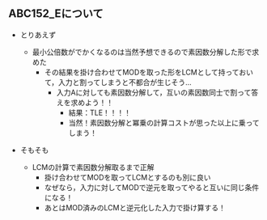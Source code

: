 ## ABC152_Eについて

- とりあえず
    - 最小公倍数がでかくなるのは当然予想できるので素因数分解した形で求めた
        - その結果を掛け合わせてMODを取った形をLCMとして持っておいて，入力と割ってしまうと不都合が生じそう...
            - 入力Aに対しても素因数分解して，互いの素因数同士で割って答えを求めよう！！
                - 結果：TLE！！！！
                - 当然！素因数分解と冪乗の計算コストが思った以上に乗ってしまう！

- そもそも
    - LCMの計算で素因数分解取るまで正解
        - 掛け合わせてMODを取ってLCMとするのも別に良い
        - なぜなら，入力に対してMODで逆元を取ってやると互いに同じ条件になる！
        - あとはMOD済みのLCMと逆元化した入力で掛け算する！